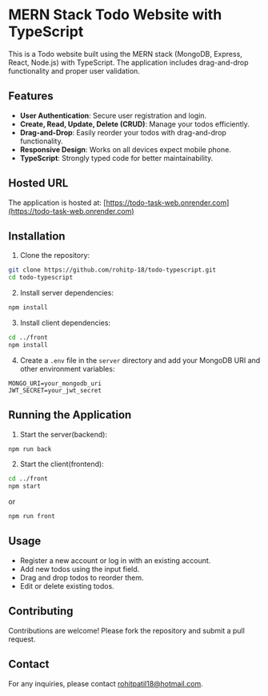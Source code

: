 # MERN Stack Todo Website with TypeScript

This is a Todo website built using the MERN stack (MongoDB, Express, React, Node.js) with TypeScript. The application includes drag-and-drop functionality and proper user validation.

## Features

- **User Authentication**: Secure user registration and login.
- **Create, Read, Update, Delete (CRUD)**: Manage your todos efficiently.
- **Drag-and-Drop**: Easily reorder your todos with drag-and-drop functionality.
- **Responsive Design**: Works on all devices expect mobile phone.
- **TypeScript**: Strongly typed code for better maintainability.

## Hosted URL

The application is hosted at: [https://todo-task-web.onrender.com](https://todo-task-web.onrender.com)

## Installation

1. Clone the repository:

```bash
git clone https://github.com/rohitp-18/todo-typescript.git
cd todo-typescript
```

2. Install server dependencies:

```bash
npm install
```

3. Install client dependencies:

```bash
cd ../front
npm install
```

4. Create a `.env` file in the `server` directory and add your MongoDB URI and other environment variables:

```env
MONGO_URI=your_mongodb_uri
JWT_SECRET=your_jwt_secret
```

## Running the Application

1. Start the server(backend):

```bash
npm run back
```

2. Start the client(frontend):

```bash
cd ../front
npm start
```

or

```bash
npm run front
```

## Usage

- Register a new account or log in with an existing account.
- Add new todos using the input field.
- Drag and drop todos to reorder them.
- Edit or delete existing todos.

## Contributing

Contributions are welcome! Please fork the repository and submit a pull request.

## Contact

For any inquiries, please contact [rohitpatil18@hotmail.com](mailto:rohitpatil18@hotmail.com).
